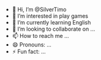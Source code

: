 - 👋 Hi, I’m @SilverTimo
- 👀 I’m interested in play games
- 🌱 I’m currently learning English
- 💞️ I’m looking to collaborate on ...
- 📫 How to reach me ...
- 😄 Pronouns: ...
- ⚡ Fun fact: ...

<!---
SilverTimo/SilverTimo is a ✨ special ✨ repository because its `README.md` (this file) appears on your GitHub profile.
You can click the Preview link to take a look at your changes.
--->
